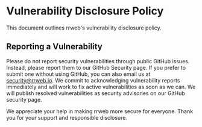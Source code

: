 # Vulnerability Disclosure Policy
This document outlines rrweb's vulnerability disclosure policy.

## Reporting a Vulnerability
Please do not report security vulnerabilities through public GitHub issues.
Instead, please report them to our GitHub Security page. If you prefer to submit one without using GitHub, you can also email us at security@rrweb.io.
We commit to acknowledging vulnerability reports immediately and will work to fix active vulnerabilities as soon as we can. We will publish resolved vulnerabilities as security advisories on our GitHub security page.

We appreciate your help in making rrweb more secure for everyone.
Thank you for your support and responsible disclosure.
